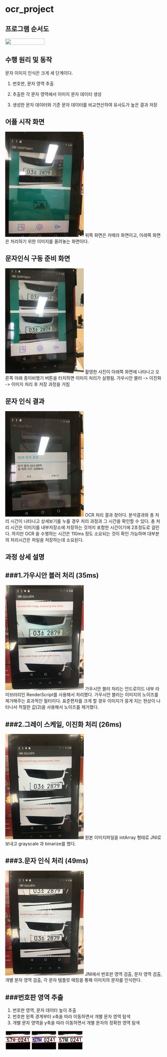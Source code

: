 ocr_project
=============
프로그램 순서도
----------------

<img src="https://user-images.githubusercontent.com/42017128/71764235-79fc5a00-2f28-11ea-9427-177215d19937.png" width="50%" height="50%">

수행 원리 및 동작
----------------

문자 이미지 인식은 크게 세 단계이다.

1.  번호판, 문자 영역 추출

2.  추출한 각 문자 영역에서 이미지 문자 데이터 생성

3.  생성한 문자 데이터와 기준 문자 데이터를 비교연산하여 유사도가 높은
    결과 저장

  어플 시작 화면                                                        
  ---------------
  <img src="media/image1.jpg" width="50%" height="50%">
  위쪽 화면은 카메라 화면이고, 아래쪽 화면은 처리하기 위한 이미지를 올려놓는 화면이다. 

  문자인식 구동 준비 화면                                                 
  ----------------------
  <img src="media/image2.jpg" width="50%" height="50%">
  촬영한 사진이 아래쪽 화면에 나타나고 오른쪽 아래 종이비행기 버튼을 터치하면 이미지 처리가 실행됨. 가우시안 블러 -> 이진화
  -> 이미지 처리 후 저장 과정을 거침

문자 인식 결과  
 ---------------
 <img src="media/image7.jpg" width="50%" height="50%">
OCR 처리 결과 창이다. 분석결과와 총 처리 시간이 나타나고 상세보기를 누를 경우 처리 과정과 그 시간을 확인할 수 있다. 
총 처리 시간은 이미지를 내부저장소에 저장하는 것까지 포함한 시간이기에 2초정도로 걸린다. 하지만 OCR 을 수행하는 시간은 110ms 정도 소요되는 것이 확인 가능하며 대부분의 처리시간은 파일을 저장하는데 소요된다.
                      
과정 상세 설명 
---------------

###1.가우시안 블러 처리 (35ms)                                                           
 --------------- 
   <img src="media/image8.jpg" width="50%" height="50%">  
   가우시안 블러 처리는 안드로이드 내부 라이브러리인 RenderScript를 사용해서 처리했다. 가우시안 블러는 이미지의 노이즈를 제거해주는 효과적인 필터이다. 표준편차를 크게 할 경우 이미지가 뭉게 지는 현상이 나타나서 적절한 값(2)을 사용해서 노이즈를 제거했다.
   
###2.그레이 스케일, 이진화 처리  (26ms)
---------------
 <img src="media/image9.jpg" width="50%" height="50%"> 
원본 이미지파일을 intArray 형태로 JNI로 보내고 grayscale 과 binarize를 했다.

###3.문자 인식 처리 (49ms) 
-------------------------
<img src="media/image10.jpg" width="50%" height="50%"> 
JNI에서 번호판 영역 검출, 문자 영역 검출, 개별 문자 영역 검출, 각 문자 템플릿 매칭을 통해 이미지의 문자를 인식한다. 

###번호판 영역 추출
---------------
1.	번호판 영역, 문자 데이터 높이 추출
2.	번호판 왼쪽 경계부터 x축을 따라 이동하면서 개별 문자 영역 탐색
3.	개별 문자 영역을 y축을 따라 이동하면서 개별 문자의 정확한 영역 탐색
<img src="media/image11.jpg" width="50%" height="50%"> 
